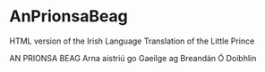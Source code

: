 # AnPrionsaBeag
HTML version of the Irish Language Translation of the Little Prince

AN PRIONSA BEAG
Arna aistriú go Gaeilge ag Breandán Ó Doibhlin
